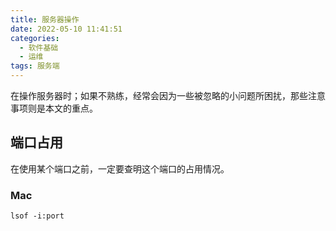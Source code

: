 ```yaml
---
title: 服务器操作
date: 2022-05-10 11:41:51
categories:
  - 软件基础
  - 运维
tags: 服务端
---
```


在操作服务器时；如果不熟练，经常会因为一些被忽略的小问题所困扰，那些注意事项则是本文的重点。

<!-- more -->

## 端口占用

在使用某个端口之前，一定要查明这个端口的占用情况。

### Mac

```shell
lsof -i:port
```
